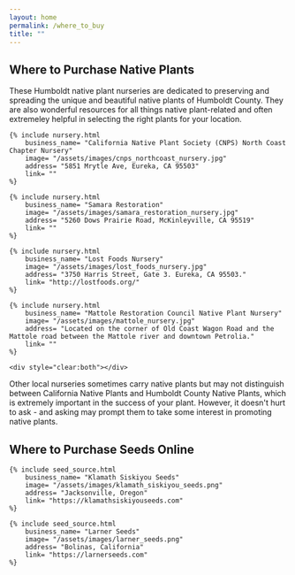```yaml
---
layout: home                                                            
permalink: /where_to_buy
title: ""
---
```

<h2>Where to Purchase Native Plants</h2>
<p>
These Humboldt native plant nurseries are dedicated to preserving and spreading the unique and beautiful  native plants of Humboldt County. They are also wonderful resources for all things native plant-related and often extremeley helpful in selecting the right plants for your location.
</p>
<div class="nursery-container">
	
	{% include nursery.html 
		business_name= "California Native Plant Society (CNPS) North Coast Chapter Nursery"
		image= "/assets/images/cnps_northcoast_nursery.jpg" 
		address= "5851 Mrytle Ave, Eureka, CA 95503"
		link= ""
	%}
	
	{% include nursery.html 
		business_name= "Samara Restoration"
		image= "/assets/images/samara_restoration_nursery.jpg" 
		address= "5260 Dows Prairie Road, McKinleyville, CA 95519"
		link= ""
	%}
	
	{% include nursery.html 
		business_name= "Lost Foods Nursery"
		image= "/assets/images/lost_foods_nursery.jpg" 
		address= "3750 Harris Street, Gate 3. Eureka, CA 95503." 
		link= "http://lostfoods.org/"
	%}
	
	{% include nursery.html 
		business_name= "Mattole Restoration Council Native Plant Nursery"
		image= "/assets/images/mattole_nursery.jpg" 
		address= "Located on the corner of Old Coast Wagon Road and the Mattole road between the Mattole river and downtown Petrolia." 
		link= ""
	%}

	<div style="clear:both"></div>
</div>
<p>
Other local nurseries sometimes carry native plants but may not distinguish between California Native Plants and Humboldt County Native Plants, which is extremely important in the success of your plant. However, it doesn't hurt to ask - and asking may prompt them to take some interest in promoting native plants.
</p>

<h2>Where to Purchase Seeds Online</h2>
<div class="seed-container">
	
	{% include seed_source.html 
		business_name= "Klamath Siskiyou Seeds"
		image= "/assets/images/klamath_siskiyou_seeds.png" 
		address= "Jacksonville, Oregon"
		link= "https://klamathsiskiyouseeds.com"
	%}
	
	{% include seed_source.html 
		business_name= "Larner Seeds"
		image= "/assets/images/larner_seeds.png" 
		address= "Bolinas, California"
		link= "https://larnerseeds.com"
	%}
</div>
